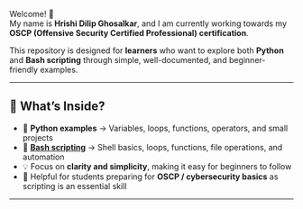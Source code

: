 Welcome! 🚀  
My name is **Hrishi Dilip Ghosalkar**, and I am currently working towards my **OSCP (Offensive Security Certified Professional) certification**.  

This repository is designed for **learners** who want to explore both **Python** and **Bash scripting** through simple, well-documented, and beginner-friendly examples.  

---

## 📌 What’s Inside?
- 🐍 **Python examples** → Variables, loops, functions, operators, and small projects  
- 🐚 **[Bash scripting](https://github.com/0xHrishi/Bash_Scripting)** → Shell basics, loops, functions, file operations, and automation  
- 💡 Focus on **clarity and simplicity**, making it easy for beginners to follow  
- 🎯 Helpful for students preparing for **OSCP / cybersecurity basics** as scripting is an essential skill  

---
